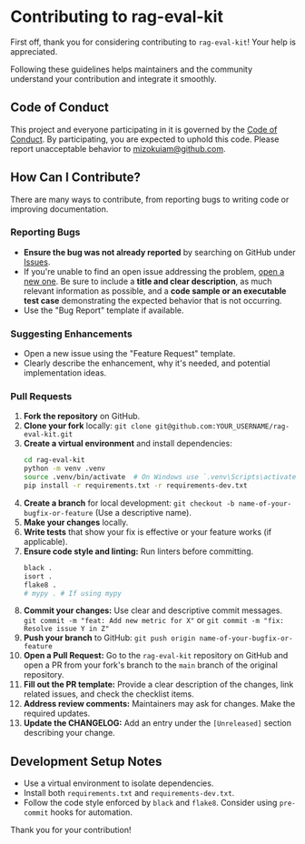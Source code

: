 # Contributing to rag-eval-kit

First off, thank you for considering contributing to `rag-eval-kit`! Your help is appreciated.

Following these guidelines helps maintainers and the community understand your contribution and integrate it smoothly.

## Code of Conduct

This project and everyone participating in it is governed by the [Code of Conduct](CODE_OF_CONDUCT.md). By participating, you are expected to uphold this code. Please report unacceptable behavior to mizokuiam@github.com.

## How Can I Contribute?

There are many ways to contribute, from reporting bugs to writing code or improving documentation.

### Reporting Bugs

*   **Ensure the bug was not already reported** by searching on GitHub under [Issues](https://github.com/Mizokuiam/rag-eval-kit/issues).
*   If you're unable to find an open issue addressing the problem, [open a new one](https://github.com/Mizokuiam/rag-eval-kit/issues/new). Be sure to include a **title and clear description**, as much relevant information as possible, and a **code sample or an executable test case** demonstrating the expected behavior that is not occurring.
*   Use the "Bug Report" template if available.

### Suggesting Enhancements

*   Open a new issue using the "Feature Request" template.
*   Clearly describe the enhancement, why it's needed, and potential implementation ideas.

### Pull Requests

1.  **Fork the repository** on GitHub.
2.  **Clone your fork** locally: `git clone git@github.com:YOUR_USERNAME/rag-eval-kit.git`
3.  **Create a virtual environment** and install dependencies:
    ```bash
    cd rag-eval-kit
    python -m venv .venv
    source .venv/bin/activate  # On Windows use `.venv\Scripts\activate`
    pip install -r requirements.txt -r requirements-dev.txt
    ```
4.  **Create a branch** for local development: `git checkout -b name-of-your-bugfix-or-feature` (Use a descriptive name).
5.  **Make your changes** locally.
6.  **Write tests** that show your fix is effective or your feature works (if applicable).
7.  **Ensure code style and linting:** Run linters before committing.
    ```bash
    black .
    isort .
    flake8 .
    # mypy . # If using mypy
    ```
8.  **Commit your changes:** Use clear and descriptive commit messages. `git commit -m "feat: Add new metric for X"` or `git commit -m "fix: Resolve issue Y in Z"`
9.  **Push your branch** to GitHub: `git push origin name-of-your-bugfix-or-feature`
10. **Open a Pull Request:** Go to the `rag-eval-kit` repository on GitHub and open a PR from your fork's branch to the `main` branch of the original repository.
11. **Fill out the PR template:** Provide a clear description of the changes, link related issues, and check the checklist items.
12. **Address review comments:** Maintainers may ask for changes. Make the required updates.
13. **Update the CHANGELOG:** Add an entry under the `[Unreleased]` section describing your change.

## Development Setup Notes

*   Use a virtual environment to isolate dependencies.
*   Install both `requirements.txt` and `requirements-dev.txt`.
*   Follow the code style enforced by `black` and `flake8`. Consider using `pre-commit` hooks for automation.

Thank you for your contribution!